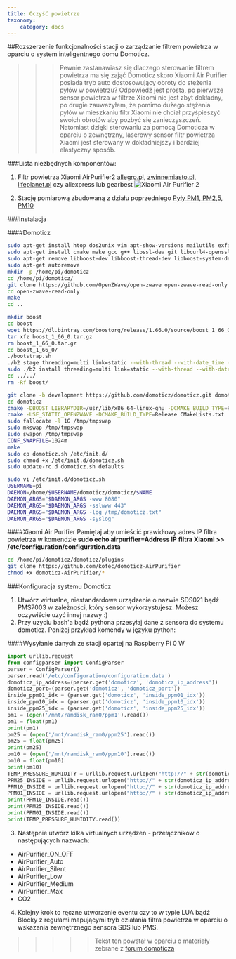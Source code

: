 ```yaml
---
title: Oczyść powietrze
taxonomy:
    category: docs
---
```


##Rozszerzenie funkcjonalności stacji o zarządzanie filtrem powietrza w oparciu o system inteligentnego domu Domoticz.

>>>Pewnie zastanawiasz się dlaczego sterowanie filtrem powietrza ma się zająć Domoticz skoro Xiaomi Air Purifier posiada tryb auto dostosowujący obroty do stężenia pyłów w powietrzu? Odpowiedź jest prosta, po pierwsze sensor powietrza w filtrze Xiaomi nie jest zbyt dokładny, po drugie zauważyłem, że pomimo dużego stężenia pyłów w mieszkaniu filtr Xiaomi nie chciał przyśpieszyć swoich obrotów aby pozbyć się zanieczyszczeń. Natomiast dzięki sterowaniu za pomocą Domoticza w oparciu o zewnętrzny, laserowy sensor filtr powietrza Xiaomi jest sterowany w dokładniejszy i bardziej elastyczny sposób.

###Lista niezbędnych komponentów:
1. Filtr powietrza Xiaomi AirPurifier2 [allegro.pl](https://allegro.pl/listing?string=Xiaomi%20Air%20Purifier%202&order=m&bmatch=ss-base-relevance-floki-5-nga-hcp-ele-1-4-1003), [zwinnemiasto.pl](http://zwinnemiasto.pl/hulajnogi/oczyszczacz-powietrza-xiaomi/), [lifeplanet.pl](https://lifeplanet.pl/kategoria/oczyszczacze-powietrza/xiaomi-air-purifier-2-inteligentny-oczyszczacz-powietrza) czy aliexpress lub gearbest
![Xiaomi Air Purifier 2](http://airmonitor.pl/images/image27.jpg)

2. Stację pomiarową zbudowaną z działu poprzedniego [Pyły PM1, PM2,5, PM10](http://airmonitor.pl/basics/overview)



###Instalacja

####Domoticz

```bash
sudo apt-get install htop dos2unix vim apt-show-versions mailutils exfat-fuse exfat-utils screen curl wiringpi i2c-tools aptitude watchdog zlib1g-dev -y
sudo apt-get install cmake make gcc g++ libssl-dev git libcurl4-openssl-dev libusb-dev libudev-dev libffi-dev python3.5 python3.5-dev python3-pip -y
sudo apt-get remove libboost-dev libboost-thread-dev libboost-system-dev libboost-atomic-dev libboost-regex-dev libboost-date-time1.62-dev libboost-date-time1.62.0 libboost-atomic1.62.0 libboost-regex1.62.0 libboost-iostreams1.62.0 libboost-serialization1.62-dev libboost-serialization1.62.0 libboost-system1.62-dev libboost-system1.62.0 libboost-thread1.62-dev libboost-thread1.62.0 libboost1.62-dev build-essential tk-dev libncurses5-dev libncursesw5-dev libreadline6-dev libdb5.3-dev libgdbm-dev libsqlite3-dev libssl-dev libbz2-dev libexpat1-dev liblzma-dev -y
sudo apt-get autoremove
mkdir -p /home/pi/domoticz
cd /home/pi/domoticz/
git clone https://github.com/OpenZWave/open-zwave open-zwave-read-only
cd open-zwave-read-only
make
cd ..

mkdir boost
cd boost
wget https://dl.bintray.com/boostorg/release/1.66.0/source/boost_1_66_0.tar.gz
tar xfz boost_1_66_0.tar.gz
rm boost_1_66_0.tar.gz
cd boost_1_66_0/
./bootstrap.sh
./b2 stage threading=multi link=static --with-thread --with-date_time --with-system --with-atomic --with-regex
sudo ./b2 install threading=multi link=static --with-thread --with-date_time --with-system --with-atomic --with-regex
cd ../../
rm -Rf boost/

git clone -b development https://github.com/domoticz/domoticz.git domoticz
cd domoticz
cmake -DBOOST_LIBRARYDIR=/usr/lib/x86_64-linux-gnu -DCMAKE_BUILD_TYPE=Release -DBoost_USE_MULTITHREADED=OFF
cmake -USE_STATIC_OPENZWAVE -DCMAKE_BUILD_TYPE=Release CMakeLists.txt
sudo fallocate -l 1G /tmp/tmpswap
sudo mkswap /tmp/tmpswap
sudo swapon /tmp/tmpswap
CONF_SWAPFILE=1024m
make
sudo cp domoticz.sh /etc/init.d/
sudo chmod +x /etc/init.d/domoticz.sh
sudo update-rc.d domoticz.sh defaults

sudo vi /etc/init.d/domoticz.sh
USERNAME=pi
DAEMON=/home/$USERNAME/domoticz/domoticz/$NAME
DAEMON_ARGS="$DAEMON_ARGS -www 8080"
DAEMON_ARGS="$DAEMON_ARGS -sslwww 443"
DAEMON_ARGS="$DAEMON_ARGS -log /tmp/domoticz.txt"
DAEMON_ARGS="$DAEMON_ARGS -syslog"
```



####Xiaomi Air Purifier
Pamiętaj aby umieścić prawidłowy adres IP filtra powietrza w komendzie **sudo echo airpurifier=Address IP filtra Xiaomi >> /etc/configuration/configuration.data**



```bash
cd /home/pi/domoticz/domoticz/plugins
git clone https://github.com/kofec/domoticz-AirPurifier
chmod +x domoticz-AirPurifier/*
```

###Konfiguracja systemu Domoticz
1. Utwórz wirtualne, niestandardowe urządzenie o nazwie SDS021 bądź PMS7003 w zależności, który sensor wykorzystujesz. Możesz oczywiście uzyć innej nazwy :)
2. Przy uzyciu bash'a bądź pythona przesyłaj dane z sensora do systemu domoticz. Poniżej przykład komendy w języku python:


####Wysyłanie danych ze stacji opartej na Raspberry Pi 0 W
```python
import urllib.request
from configparser import ConfigParser
parser = ConfigParser()
parser.read('/etc/configuration/configuration.data')
domoticz_ip_address=(parser.get('domoticz', 'domoticz_ip_address'))
domoticz_port=(parser.get('domoticz', 'domoticz_port'))
inside_ppm01_idx = (parser.get('domoticz', 'inside_ppm01_idx'))
inside_ppm10_idx = (parser.get('domoticz', 'inside_ppm10_idx'))
inside_ppm25_idx = (parser.get('domoticz', 'inside_ppm25_idx'))
pm1 = (open('/mnt/ramdisk_ram0/ppm1').read())
pm1 = float(pm1)
print(pm1)
pm25 = (open('/mnt/ramdisk_ram0/ppm25').read())
pm25 = float(pm25)
print(pm25)
pm10 = (open('/mnt/ramdisk_ram0/ppm10').read())
pm10 = float(pm10)
print(pm10)
TEMP_PRESSURE_HUMIDITY = urllib.request.urlopen("http://" + str(domoticz_ip_address) + ":" + str(domoticz_port) + "/json.htm?type=command&param=udevice&idx=" + str(temp_hum_pressure_sensor_0_idx) + "&nvalue=0&svalue=" + str(temp_out) + ";" + str(humidity_out) + ";0;" + str(pressure_out_hPa) + ";0")
PPM25_INSIDE = urllib.request.urlopen("http://" + str(domoticz_ip_address) + ":" + str(domoticz_port) + "/json.htm?type=command&param=udevice&idx=" + str(inside_ppm25_idx) + "&nvalue=0&svalue=" + str(pm25), timeout=10)
PPM10_INSIDE = urllib.request.urlopen("http://" + str(domoticz_ip_address) + ":" + str(domoticz_port) + "/json.htm?type=command&param=udevice&idx=" + str(inside_ppm10_idx) + "&nvalue=0&svalue=" + str(pm10), timeout=10)
PPM01_INSIDE = urllib.request.urlopen("http://" + str(domoticz_ip_address) + ":" + str(domoticz_port) + "/json.htm?type=command&param=udevice&idx=" + str(inside_ppm01_idx) + "&nvalue=0&svalue=" + str(pm1), timeout=10)
print(PPM10_INSIDE.read())
print(PPM25_INSIDE.read())
print(PPM01_INSIDE.read())
print(TEMP_PRESSURE_HUMIDITY.read())
```

3. Następnie utwórz kilka virtualnych urządzeń - przełączników o następujących nazwach:
* AirPurifier_ON_OFF
* AirPurifier_Auto
* AirPurifier_Silent
* AirPurifier_Low
* AirPurifier_Medium
* AirPurifier_Max
* CO2

4. Kolejny krok to ręczne utworzenie eventu czy to w typie LUA bądź Blocky z regułami mapującymi tryb działania filtra powietrza w oparciu o wskazania zewnętrznego sensora SDS lub PMS.

>>>>>Tekst ten powstał w oparciu o materiały zebrane z [forum domoticza](http://www.domoticz.com/forum/viewtopic.php?t=15537)



